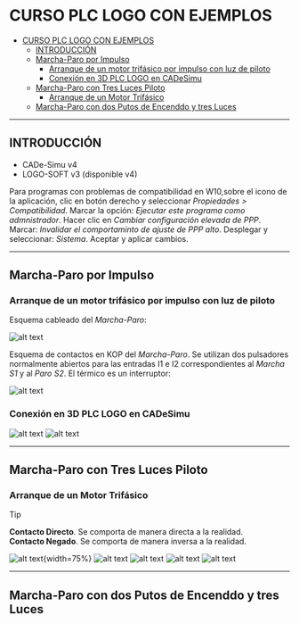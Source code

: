# CURSO PLC LOGO CON EJEMPLOS

- [CURSO PLC LOGO CON EJEMPLOS](#curso-plc-logo-con-ejemplos)
  - [INTRODUCCIÓN](#introducción)
  - [Marcha-Paro por Impulso](#marcha-paro-por-impulso)
    - [Arranque de un motor trifásico por impulso con luz de piloto](#arranque-de-un-motor-trifásico-por-impulso-con-luz-de-piloto)
    - [Conexión en 3D PLC LOGO en CADeSimu](#conexión-en-3d-plc-logo-en-cadesimu)
  - [Marcha-Paro con Tres Luces Piloto](#marcha-paro-con-tres-luces-piloto)
    - [Arranque de un Motor Trifásico](#arranque-de-un-motor-trifásico)
  - [Marcha-Paro con dos Putos de Encenddo y tres Luces](#marcha-paro-con-dos-putos-de-encenddo-y-tres-luces)

- - -

## INTRODUCCIÓN

- CADe-Simu v4
- LOGO-SOFT v3 (disponible v4)

Para programas con problemas de compatibilidad en W10,sobre el icono de la aplicación, clic en botón derecho y seleccionar _Propiedades > Compatibilidad_. Marcar la opción: _Ejecutar este programa como admnistrador_. Hacer clic en _Cambiar configuración elevada de PPP_. Marcar: _Invalidar el comportaminto de ajuste de PPP alto_. Desplegar y seleccionar: _Sistema_. Aceptar y aplicar cambios.

- - -

## Marcha-Paro por Impulso

### Arranque de un motor trifásico por impulso con luz de piloto

Esquema cableado del _Marcha-Paro_:

![alt text](image.png "Marcha paro por impulso")

Esquema de contactos en KOP del _Marcha-Paro_. Se utilizan dos pulsadores normalmente abiertos para las entradas I1 e I2 correspondientes al _Marcha S1_ y al _Paro S2_. El térmico es un interruptor:

![alt text](image-1.png "Esquema de contactos KOP")

### Conexión en 3D PLC LOGO en CADeSimu

![alt text](image-2.png "Conexión en 3D PLC LOGO en CADeSimu")
![alt text](image-3.png "Esquema KOP para el LOGO")

- - -

## Marcha-Paro con Tres Luces Piloto

### Arranque de un Motor Trifásico

> [!tip]
> **Contacto Directo**. Se comporta de manera directa a la realidad.</br>
> **Contacto Negado**. Se comporta de manera inversa a la realidad.

![alt text](image-4.png "Esquema cableado marcha-paro motor trifásico"){width=75%}
![alt text](image-5.png "Esquema marcha-paro en KOP")
![alt text](image-6.png "Esquem marcha-paro en FUP")
![alt text](image-7.png "Esquema conexión LOGO al circuito")
![alt text](image-8.png "Programa KOP para LOGO")

- - -

## Marcha-Paro con dos Putos de Encenddo y tres Luces